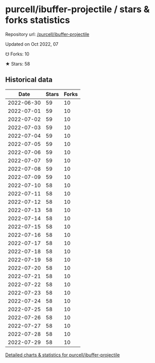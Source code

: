 # purcell/ibuffer-projectile / stars & forks statistics

Repository url: [/purcell/ibuffer-projectile](https://github.com/purcell/ibuffer-projectile)

Updated on Oct 2022, 07

☋ Forks: 10

★ Stars: 58

## Historical data
| Date | Stars | Forks |
|------|-------|-------|
| 2022-06-30 | 59 | 10 | 
| 2022-07-01 | 59 | 10 | 
| 2022-07-02 | 59 | 10 | 
| 2022-07-03 | 59 | 10 | 
| 2022-07-04 | 59 | 10 | 
| 2022-07-05 | 59 | 10 | 
| 2022-07-06 | 59 | 10 | 
| 2022-07-07 | 59 | 10 | 
| 2022-07-08 | 59 | 10 | 
| 2022-07-09 | 59 | 10 | 
| 2022-07-10 | 58 | 10 | 
| 2022-07-11 | 58 | 10 | 
| 2022-07-12 | 58 | 10 | 
| 2022-07-13 | 58 | 10 | 
| 2022-07-14 | 58 | 10 | 
| 2022-07-15 | 58 | 10 | 
| 2022-07-16 | 58 | 10 | 
| 2022-07-17 | 58 | 10 | 
| 2022-07-18 | 58 | 10 | 
| 2022-07-19 | 58 | 10 | 
| 2022-07-20 | 58 | 10 | 
| 2022-07-21 | 58 | 10 | 
| 2022-07-22 | 58 | 10 | 
| 2022-07-23 | 58 | 10 | 
| 2022-07-24 | 58 | 10 | 
| 2022-07-25 | 58 | 10 | 
| 2022-07-26 | 58 | 10 | 
| 2022-07-27 | 58 | 10 | 
| 2022-07-28 | 58 | 10 | 
| 2022-07-29 | 58 | 10 | 


[Detailed charts & statistics for purcell/ibuffer-projectile](https://reviewgithub.com/rep/purcell/ibuffer-projectile)

